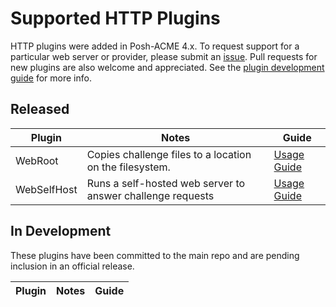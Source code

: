 # Supported HTTP Plugins

HTTP plugins were added in Posh-ACME 4.x. To request support for a particular web server or provider, please submit an [issue](https://github.com/rmbolger/Posh-ACME/issues). Pull requests for new plugins are also welcome and appreciated. See the [plugin development guide](../Plugins/index.md) for more info.

## Released

Plugin | Notes | Guide
------ | ----- | -----
WebRoot | Copies challenge files to a location on the filesystem. | [Usage Guide](../Plugins/WebRoot.md)
WebSelfHost | Runs a self-hosted web server to answer challenge requests | [Usage Guide](../Plugins/WebSelfHost.md)

## In Development

These plugins have been committed to the main repo and are pending inclusion in an official release.

Plugin | Notes | Guide
------ | ----- | -----
